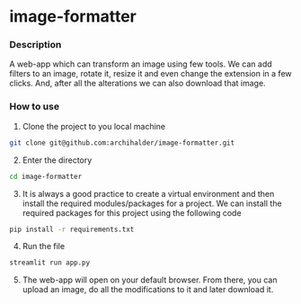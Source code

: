 # image-formatter

### Description

A web-app which can transform an image using few tools. We can add filters to an image, rotate it, resize it and even change the extension in a few clicks. And, after all the alterations we can also download that image.

### How to use

1. Clone the project to you local machine

```bash
git clone git@github.com:archihalder/image-formatter.git
```

2. Enter the directory

```bash
cd image-formatter
```

3. It is always a good practice to create a virtual environment and then install the required modules/packages for a project. We can install the required packages for this project using the following code

```bash
pip install -r requirements.txt
```

4. Run the file

```bash
streamlit run app.py
```

5. The web-app will open on your default browser. From there, you can upload an image, do all the modifications to it and later download it.
